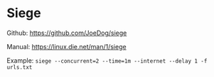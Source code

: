 # Siege

Github: https://github.com/JoeDog/siege

Manual: https://linux.die.net/man/1/siege

Example: `siege --concurrent=2 --time=1m --internet --delay 1 -f urls.txt`

